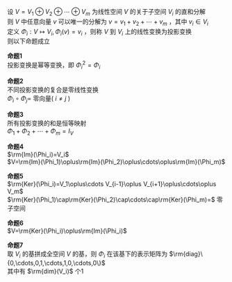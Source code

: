 设 $V=V_1\oplus V_2\oplus\cdots\oplus V_m$ 为线性空间 $V$ 的关于子空间 $V_i$ 的直和分解  
则 $V$ 中任意向量 $v$ 可以唯一的分解为 $v=v_1+v_2+\cdots+v_m$ ，其中 $v_i\in V_i$  
定义 $\Phi_i:V\mapsto V_i, \Phi_i(v)=v_i$ ，则称 $V$ 到 $V_i$ 上的线性变换为投影变换  
则以下命题成立  
  
**命题1**  
投影变换是幂等变换，即 $\Phi_i^2=\Phi_i$  
  
**命题2**  
不同投影变换的复合是零线性变换  
 $\Phi_i\circ\Phi_j=$ 零向量( $i\neq j$ )  
  
**命题3**  
所有投影变换的和是恒等映射  
 $\Phi_1+\Phi_2+\cdots+\Phi_m=I_V$  
  
**命题4**  
 $\rm{Im}(\Phi_i)=V_i$  
 $V=\rm{Im}(\Phi_1)\oplus\rm{Im}(\Phi_2)\oplus\cdots\oplus\rm{Im}(\Phi_m)$  
  
**命题5**  
 $\rm{Ker}(\Phi_i)=V_1\oplus\cdots V_{i-1}\oplus V_{i+1}\oplus\cdots\oplus V_m$  
 $\rm{Ker}(\Phi_1)\cap\rm{Ker}(\Phi_2)\cap\cdots\cap\rm{Ker}(\Phi_m)=$ 零子空间  
  
**命题6**  
 $V=\rm{Ker}(\Phi_i)\oplus\rm{Im}(\Phi_i)$  
  
**命题7**  
取 $V_i$ 的基拼成全空间 $V$ 的基，则 $\Phi_i$ 在该基下的表示矩阵为 $\rm{diag}\{0,\cdots,0,1,\cdots,1,0,\cdots,0\}$  
其中有 $\rm{dim}(V_i)$ 个1  
